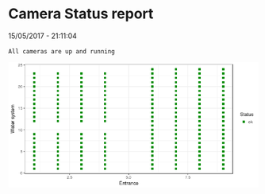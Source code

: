 Camera Status report
================
15/05/2017 - 21:11:04

    All cameras are up and running

![](camreport_files/figure-markdown_github/unnamed-chunk-2-1.png)
